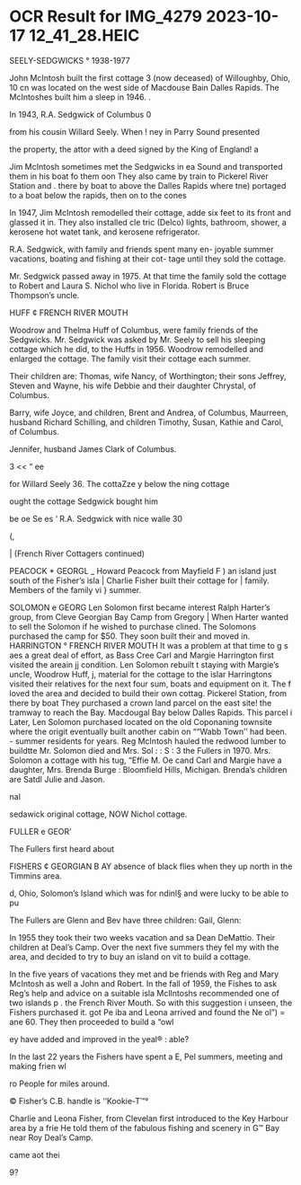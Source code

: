 # OCR Result for IMG_4279 2023-10-17 12_41_28.HEIC

SEELY-SEDGWICKS °
1938-1977

John McIntosh built the first cottage 3
(now deceased) of Willoughby, Ohio, 10 cn
was located on the west side of Macdouse Bain
Dalles Rapids. The McIntoshes built him a sleep
in 1946. .

In 1943, R.A. Sedgwick of Columbus 0

from his cousin Willard Seely. When !
ney in Parry Sound presented

the property, the attor
with a deed signed by the King of England! a

Jim McIntosh sometimes met the Sedgwicks in ea
Sound and transported them in his boat fo them oon
They also came by train to Pickerel River Station and .
there by boat to above the Dalles Rapids where tne)
portaged to a boat below the rapids, then on to the cones

In 1947, Jim McIntosh remodelled their cottage, adde
six feet to its front and glassed it in. They also installed cle
tric (Delco) lights, bathroom, shower, a kerosene hot watet
tank, and kerosene refrigerator.

R.A. Sedgwick, with family and friends spent many en-
joyable summer vacations, boating and fishing at their cot-
tage until they sold the cottage.

Mr. Sedgwick passed away in 1975. At that time the
family sold the cottage to Robert and Laura S. Nichol who
live in Florida. Robert is Bruce Thompson’s uncle.

HUFF ¢ FRENCH RIVER MOUTH

Woodrow and Thelma Huff of Columbus, were family
friends of the Sedgwicks. Mr. Sedgwick was asked by Mr.
Seely to sell his sleeping cottage which he did, to the Huffs
in 1956. Woodrow remodelled and enlarged the cottage. The
family visit their cottage each summer.

Their children are: Thomas, wife Nancy, of Worthington;
their sons Jeffrey, Steven and Wayne, his wife Debbie and
their daughter Chrystal, of Columbus.

Barry, wife Joyce, and children, Brent and Andrea, of
Columbus, Maurreen, husband Richard Schilling, and
children Timothy, Susan, Kathie and Carol, of Columbus.

Jennifer, husband James Clark of Columbus.

3 << “ ee

for Willard Seely
36. The cottaZze
y below the
ning cottage

ought the cottage
Sedgwick bought
him

be oe Se es ‘
R.A. Sedgwick with nice walle
30

(,

| (French River Cottagers continued)

PEACOCK * GEORGL
_ Howard Peacock from Mayfield F
) an island just south of the Fisher’s isla
| Charlie Fisher built their cottage for
| family. Members of the family vi
} summer.

SOLOMON e GEORG
Len Solomon first became interest
Ralph Harter’s group, from Cleve
Georgian Bay Camp from Gregory
| When Harter wanted to sell the
Solomon if he wished to purchase
clined. The Solomons purchased the
camp for $50. They soon built their
and moved in.
HARRINGTON ° FRENCH RIVER MOUTH It was a problem at that time to
g s aes a great deal of effort, as Bass Cree
Carl and Margie Harrington first visited the areain jj condition. Len Solomon rebuilt t
staying with Margie’s uncle, Woodrow Huff, j, material for the cottage to the islar
Harringtons visited their relatives for the next four sum, boats and equipment on it. The f
loved the area and decided to build their own cottag. Pickerel Station, from there by boat
They purchased a crown land parcel on the east site! the tramway to reach the Bay.
Macdougal Bay below Dalles Rapids. This parcel i Later, Len Solomon purchased
located on the old Coponaning townsite where the origit eventually built another cabin on
““Wabb Town’’ had been. - summer residents for years.
Reg McIntosh hauled the redwood lumber to buildtte Mr. Solomon died and Mrs. Sol
: : S : 3 the Fullers in 1970. Mrs. Solomon a
cottage with his tug, “Effie M. Oe cand
Carl and Margie have a daughter, Mrs. Brenda Burge :
Bloomfield Hills, Michigan. Brenda’s children are Satdl
Julie and Jason.

nal

sedawick original cottage, NOW Nichol cottage.

FULLER e GEOR‘

The Fullers first heard about

FISHERS ¢ GEORGIAN B AY absence of black flies when they
up north in the Timmins area.

d, Ohio,  Solomon’s Island which was for
ndinl§ and were lucky to be able to pu

The Fullers are Glenn and Bev
have three children: Gail, Glenn:

In 1955 they took their two weeks vacation and sa Dean DeMattio. Their children
at Deal’s Camp. Over the next five summers they fel my
with the area, and decided to try to buy an island on vit
to build a cottage.

In the five years of vacations they met and be
friends with Reg and Mary McIntosh as well a
John and Robert. In the fall of 1959, the Fishes
to ask Reg’s help and advice on a suitable isla
MclIntoshs recommended one of two islands p .
the French River Mouth. So with this suggestion i
unseen, the Fishers purchased it. got Pe
iba and Leona arrived and found the Ne ol”) =
ane 60. They then proceeded to build a “owl

ey have added and improved in the yeal® : able?

In the last 22 years the Fishers have spent a E,
Pel summers, meeting and making frien wl

ro People for miles around.

© Fisher’s C.B. handle is ‘‘Kookie-T™°

Charlie and Leona Fisher, from Clevelan
first introduced to the Key Harbour area by a frie
He told them of the fabulous fishing and scenery in G™
Bay near Roy Deal’s Camp.

came aot
thei

9?

